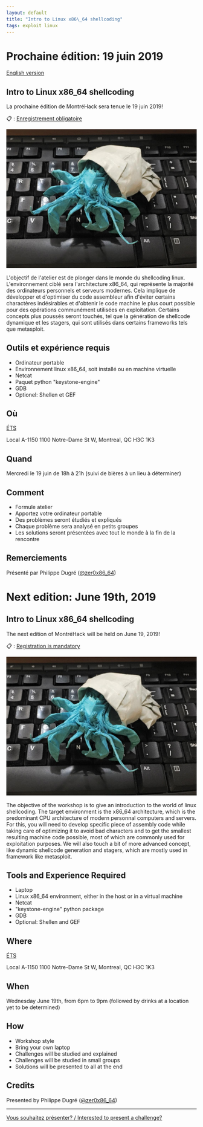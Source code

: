```yaml
---
layout: default
title: "Intro to Linux x86\_64 shellcoding"
tags: exploit linux
---
```


# Prochaine édition: 19 juin 2019

[English version](#english)

## Intro to Linux x86\_64 shellcoding

La prochaine édition de MontréHack sera tenue le 19 juin 2019!

:clipboard: : [Enregistrement obligatoire](https://www.eventbrite.ca/e/montrehack-breaking-aes-101-tickets-61008084824)

![Intro to Linux x86\_64 shellcoding](/images/19-06_shellcode.png)

L'objectif de l'atelier est de plonger dans le monde du shellcoding linux. L'environnement ciblé sera l'architecture x86\_64, qui représente la majorité des ordinateurs personnels et serveurs modernes. Cela implique de développer et d'optimiser du code assembleur afin d'éviter certains charactères indésirables et d'obtenir le code machine le plus court possible pour des opérations communément utilisées en exploitation. Certains concepts plus poussés seront touchés, tel que la génération de shellcode dynamique et les stagers, qui sont utilisés dans certains frameworks tels que metasploit.

## Outils et expérience requis

* Ordinateur portable
* Environnement linux x86\_64, soit installé ou en machine virtuelle
* Netcat
* Paquet python "keystone-engine"
* GDB
* Optionel: Shellen et GEF

## Où 

[ÉTS](https://www.etsmtl.ca/)

Local A-1150
1100 Notre-Dame St W, Montreal, QC H3C 1K3

## Quand

Mercredi le 19 juin de 18h à 21h (suivi de bières à un lieu à déterminer)

## Comment
 
* Formule atelier
* Apportez votre ordinateur portable
* Des problèmes seront étudiés et expliqués
* Chaque problème sera analysé en petits groupes
* Les solutions seront présentées avec tout le monde à la fin de la rencontre

## Remerciements

Présenté par Philippe Dugré ([@zer0x86\_64](https://twitter.com/zer0x86_64))

<a id="english"></a>

# Next edition: June 19th, 2019

## Intro to Linux x86\_64 shellcoding

The next edition of MontréHack will be held on June 19, 2019!

:clipboard: : [Registration is mandatory](https://www.eventbrite.ca/e/montrehack-breaking-aes-101-tickets-61008084824)

![Intro to Linux x86\_64 shellcoding](/images/19-06_shellcode.png)

The objective of the workshop is to give an introduction to the world of linux shellcoding. The target environment is the x86_64 architecture, which is the predominant CPU architecture of modern personnal computers and servers. For this, you will need to develop specific piece of assembly code while taking care of optimizing it to avoid bad characters and to get the smallest resulting machine code possible, most of which are commonly used for exploitation purposes. We will also touch a bit of more advanced concept, like dynamic shellcode generation and stagers, which are mostly used in framework like metasploit.

## Tools and Experience Required

* Laptop
* Linux x86\_64 environment, either in the host or in a virtual machine
* Netcat
* "keystone-engine" python package
* GDB
* Optional: Shellen and GEF

## Where

[ÉTS](https://www.etsmtl.ca/)

Local A-1150
1100 Notre-Dame St W, Montreal, QC H3C 1K3

## When

Wednesday June 19th, from 6pm to 9pm (followed by drinks at a location yet to be determined)

## How

* Workshop style
* Bring your own laptop
* Challenges will be studied and explained
* Challenges will be studied in small groups
* Solutions will be presented to all at the end

## Credits

Presented by Philippe Dugré ([@zer0x86\_64](https://twitter.com/zer0x86_64))

<hr/>

[Vous souhaitez présenter? / Interested to present a challenge?](https://docs.google.com/forms/d/e/1FAIpQLScyp0WithS4NLBHxUeQr-RG1CNozr4ZyCInvJfWPpv_cv_CeQ/viewform)
